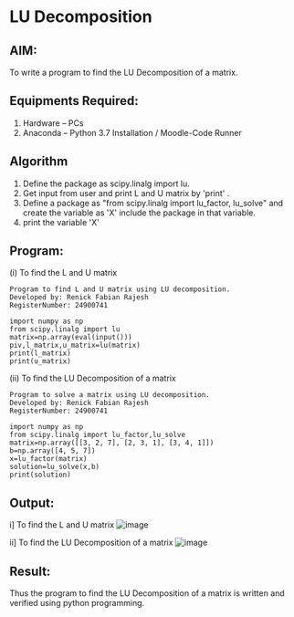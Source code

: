 # LU Decomposition 

## AIM:
To write a program to find the LU Decomposition of a matrix.

## Equipments Required:
1. Hardware – PCs
2. Anaconda – Python 3.7 Installation / Moodle-Code Runner

## Algorithm
1. Define the package as scipy.linalg import lu.
2. Get input from user and print L and U matrix by 'print' .
3. Define a package as "from scipy.linalg import lu_factor, lu_solve" and create the variable as 'X' include the package in that variable.
4. print the variable 'X'

## Program:
(i) To find the L and U matrix
```
Program to find L and U matrix using LU decomposition.
Developed by: Renick Fabian Rajesh
RegisterNumber: 24900741

import numpy as np
from scipy.linalg import lu
matrix=np.array(eval(input()))
piv,l_matrix,u_matrix=lu(matrix)
print(l_matrix)
print(u_matrix)
```
(ii) To find the LU Decomposition of a matrix
```
Program to solve a matrix using LU decomposition.
Developed by: Renick Fabian Rajesh
RegisterNumber: 24900741

import numpy as np
from scipy.linalg import lu_factor,lu_solve
matrix=np.array([[3, 2, 7], [2, 3, 1], [3, 4, 1]])
b=np.array([4, 5, 7])
x=lu_factor(matrix)
solution=lu_solve(x,b)
print(solution)
```

## Output:
i] To find the L and U matrix
![image](https://github.com/user-attachments/assets/eefc81a8-7cd2-48da-898d-c424c34780eb)

ii] To find the LU Decomposition of a matrix
![image](https://github.com/user-attachments/assets/e2093cae-3b60-4e9d-aa6e-b3f70cae96dd)



## Result:
Thus the program to find the LU Decomposition of a matrix is written and verified using python programming.

